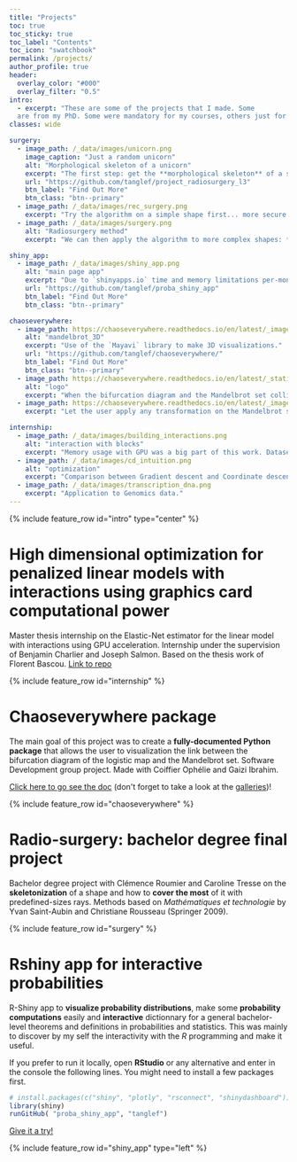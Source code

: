 ```yaml
---
title: "Projects"
toc: true
toc_sticky: true
toc_label: "Contents"
toc_icon: "swatchbook"
permalink: /projects/
author_profile: true
header:
  overlay_color: "#000"
  overlay_filter: "0.5"
intro:
  - excerpt: "These are some of the projects that I made. Some
  are from my PhD. Some were mandatory for my courses, others just for fun or in my curious mood."
classes: wide

surgery:
  - image_path: /_data/images/unicorn.png
    image_caption: "Just a random unicorn"
    alt: "Morphological skeleton of a unicorn"
    excerpt: "The first step: get the **morphological skeleton** of a shape."
    url: "https://github.com/tanglef/project_radiosurgery_l3"
    btn_label: "Find Out More"
    btn_class: "btn--primary"
  - image_path: /_data/images/rec_surgery.png
    excerpt: "Try the algorithm on a simple shape first... more secure **especially if its related to surgery**."
  - image_path: /_data/images/surgery.png
    alt: "Radiosurgery method"
    excerpt: "We can then apply the algorithm to more complex shapes: *eg* a cerebral tumor."

shiny_app:
  - image_path: /_data/images/shiny_app.png
    alt: "main page app"
    excerpt: "Due to `shinyapps.io` time and memory limitations per-months, the app might not be always available, hence the local run option."
    url: "https://github.com/tanglef/proba_shiny_app"
    btn_label: "Find Out More"
    btn_class: "btn--primary"

chaoseverywhere:
  - image_path: https://chaoseverywhere.readthedocs.io/en/latest/_images/3d_vision.svg
    alt: "mandelbrot_3D"
    excerpt: "Use of the `Mayavi` library to make 3D visualizations."
    url: "https://github.com/tanglef/chaoseverywhere/"
    btn_label: "Find Out More"
    btn_class: "btn--primary"
  - image_path: https://chaoseverywhere.readthedocs.io/en/latest/_static/logo1_f.svg
    alt: "logo"
    excerpt: "When the bifurcation diagram and the Mandelbrot set collide... That makes **Chaoseverywhere**."
  - image_path: https://chaoseverywhere.readthedocs.io/en/latest/_images/3d_transform.svg
    excerpt: "Let the user apply any transformation on the Mandelbrot sequence."

internship:
  - image_path: /_data/images/building_interactions.png
    alt: "interaction with blocks"
    excerpt: "Memory usage with GPU was a big part of this work. Dataset dimensions quickly lead to memory errors. Interactions thus needed to be computed on the fly, but using too little memory is not efficient for GPU computation."
  - image_path: /_data/images/cd_intuition.png
    alt: "optimization"
    excerpt: "Comparison between Gradient descent and Coordinate descent. The step size choice lead to developpements of the Lanczos method in order to have quickly a good estimate of the Lipschitz constant."
  - image_path: /_data/images/transcription_dna.png
    excerpt: "Application to Genomics data."
---
```


{% include feature_row id="intro" type="center" %}
# High dimensional optimization for penalized linear models with interactions using graphics card computational power

Master thesis internship on the Elastic-Net estimator for the linear model with interactions using GPU acceleration.
Internship under the supervision of Benjamin Charlier and Joseph Salmon.
Based on the thesis work of Florent Bascou.
[Link to repo](https://github.com/tanglef/interactionsmodel)

 {% include feature_row id="internship" %}

# Chaoseverywhere package

 The main goal of this project was to create a **fully-documented Python package** that allows the user to visualization the link between the bifurcation diagram of the logistic map and the Mandelbrot set. Software Development group project. Made with Coiffier Ophélie and Gaizi Ibrahim.

<a href="https://chaoseverywhere.readthedocs.io/en/latest/index.html" class="btn btn-primary">Click here to go see the doc</a>
(don't forget to take a look at the <a href="https://chaoseverywhere.readthedocs.io/en/latest/chaos/gallery_mayavi/gallery_mayavi.html" class="btn btn-primary">galleries</a>)!

 {% include feature_row id="chaoseverywhere" %}

# Radio-surgery: bachelor degree final project
 Bachelor degree project with Clémence Roumier and Caroline Tresse on the **skeletonization** of a shape and how to **cover the most** of it with predefined-sizes rays. Methods based on *Mathématiques et technologie* by Yvan Saint-Aubin and Christiane Rousseau (Springer 2009).

{% include feature_row id="surgery" %}

# Rshiny app for interactive probabilities
 R-Shiny app to **visualize probability distributions**, make some **probability computations** easily and **interactive** dictionnary for a general bachelor-level theorems and definitions in probabilities and statistics. This was mainly to discover by my self the interactivity with the *R* programming and make it useful.

 If you prefer to run it locally, open **RStudio** or any alternative and enter in the console the following lines. You might need to install a few packages first.

```R
# install.packages(c("shiny", "plotly", "rsconnect", "shinydashboard"))
library(shiny)
runGitHub( "proba_shiny_app", "tanglef")
```

<a href="https://tanguylefort.shinyapps.io/probas/" class="btn btn-primary">Give it a try!</a>

{% include feature_row id="shiny_app" type="left" %}